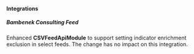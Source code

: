 
#### Integrations

##### Bambenek Consulting Feed

Enhanced **CSVFeedApiModule** to support setting indicator enrichment exclusion in select feeds. The change has no impact on this integration.

